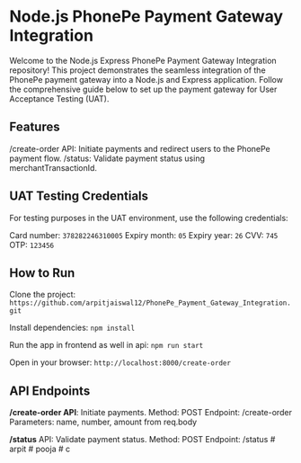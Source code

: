# Node.js PhonePe Payment Gateway Integration

Welcome to the Node.js Express PhonePe Payment Gateway Integration repository! This project demonstrates the seamless integration of the PhonePe payment gateway into a Node.js and Express application. Follow the comprehensive guide below to set up the payment gateway for User Acceptance Testing (UAT).

## Features

/create-order API: Initiate payments and redirect users to the PhonePe payment flow.
/status: Validate payment status using merchantTransactionId.

## UAT Testing Credentials

For testing purposes in the UAT environment, use the following credentials:

Card number: `378282246310005`
Expiry month: `05`
Expiry year: `26`
CVV: `745`
OTP: `123456`

## How to Run

Clone the project:
`https://github.com/arpitjaiswal12/PhonePe_Payment_Gateway_Integration.git`

Install dependencies:
`npm install`

Run the app in frontend as well in api:
`npm run start`

Open in your browser:
`http://localhost:8000/create-order`


## API Endpoints
**/create-order API**: Initiate payments.
Method: POST
Endpoint: /create-order
Parameters: name, number, amount from req.body

**/status** API: Validate payment status.
Method: POST
Endpoint: /status
#   a r p i t  
 #   p o o j a  
 #   c  
 